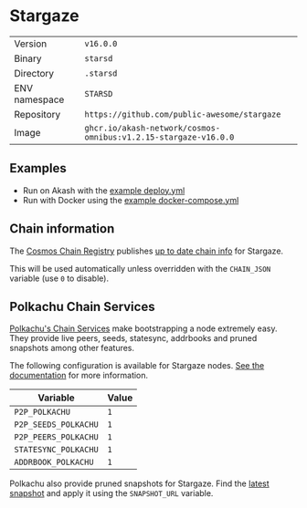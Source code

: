 # Stargaze

| | |
|---|---|
|Version|`v16.0.0`|
|Binary|`starsd`|
|Directory|`.starsd`|
|ENV namespace|`STARSD`|
|Repository|`https://github.com/public-awesome/stargaze`|
|Image|`ghcr.io/akash-network/cosmos-omnibus:v1.2.15-stargaze-v16.0.0`|

## Examples

- Run on Akash with the [example deploy.yml](./deploy.yml)
- Run with Docker using the [example docker-compose.yml](./docker-compose.yml)

## Chain information

The [Cosmos Chain Registry](https://github.com/cosmos/chain-registry) publishes [up to date chain info](https://raw.githubusercontent.com/cosmos/chain-registry/master/stargaze/chain.json) for Stargaze.

This will be used automatically unless overridden with the `CHAIN_JSON` variable (use `0` to disable).

## Polkachu Chain Services

[Polkachu's Chain Services](https://www.polkachu.com/networks/stargaze) make bootstrapping a node extremely easy. They provide live peers, seeds, statesync, addrbooks and pruned snapshots among other features.

The following configuration is available for Stargaze nodes. [See the documentation](../README.md#polkachu-services) for more information.

|Variable|Value|
|---|---|
|`P2P_POLKACHU`|`1`|
|`P2P_SEEDS_POLKACHU`|`1`|
|`P2P_PEERS_POLKACHU`|`1`|
|`STATESYNC_POLKACHU`|`1`|
|`ADDRBOOK_POLKACHU`|`1`|

Polkachu also provide pruned snapshots for Stargaze. Find the [latest snapshot](https://polkachu.com/tendermint_snapshots/stargaze) and apply it using the `SNAPSHOT_URL` variable.
